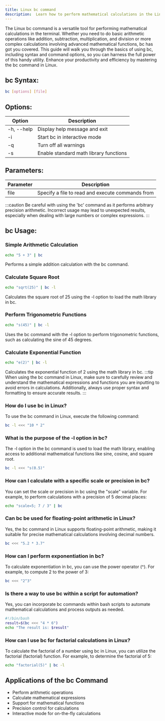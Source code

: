 ```yaml
---
title: Linux bc command
description:  Learn how to perform mathematical calculations in the Linux terminal with the bc command. From basic arithmetic to more complex equations, this guide will help you unleash the power of bc.
---
```

The Linux bc command is a versatile tool for performing mathematical calculations in the terminal. Whether you need to do basic arithmetic operations like addition, subtraction, multiplication, and division or more complex calculations involving advanced mathematical functions, bc has got you covered. This guide will walk you through the basics of using bc, including syntax and command options, so you can harness the full power of this handy utility. Enhance your productivity and efficiency by mastering the bc command in Linux.
## bc Syntax:
```bash
bc [options] [file]
```
## Options:
| Option | Description |
|--------|-------------|
| -h, --help | Display help message and exit |
| -i | Start bc in interactive mode |
| -q | Turn off all warnings |
| -s | Enable standard math library functions |

## Parameters:
| Parameter | Description |
|-----------|-------------|
| file | Specify a file to read and execute commands from | 

:::caution
Be careful with using the 'bc' command as it performs arbitrary precision arithmetic. Incorrect usage may lead to unexpected results, especially when dealing with large numbers or complex expressions.
:::
## bc Usage:
### Simple Arithmetic Calculation
```bash
echo "5 + 3" | bc
```
Performs a simple addition calculation with the bc command.

### Calculate Square Root
```bash
echo "sqrt(25)" | bc -l
```
Calculates the square root of 25 using the -l option to load the math library in bc.

### Perform Trigonometric Functions
```bash
echo "s(45)" | bc -l
```
Uses the bc command with the -l option to perform trigonometric functions, such as calculating the sine of 45 degrees.

### Calculate Exponential Function
```bash
echo "e(2)" | bc -l
```
Calculates the exponential function of 2 using the math library in bc.
:::tip
When using the bc command in Linux, make sure to carefully review and understand the mathematical expressions and functions you are inputting to avoid errors in calculations. Additionally, always use proper syntax and formatting to ensure accurate results.
:::

### How do I use bc in Linux?
To use the bc command in Linux, execute the following command:
```bash
bc -l <<< "10 * 2"
```

### What is the purpose of the -l option in bc?
The -l option in the bc command is used to load the math library, enabling access to additional mathematical functions like sine, cosine, and square root. 
```bash
bc -l <<< "s(0.5)"
```

### How can I calculate with a specific scale or precision in bc?
You can set the scale or precision in bc using the "scale" variable. For example, to perform calculations with a precision of 5 decimal places:
```bash
echo "scale=5; 7 / 3" | bc
```

### Can bc be used for floating-point arithmetic in Linux?
Yes, the bc command in Linux supports floating-point arithmetic, making it suitable for precise mathematical calculations involving decimal numbers.
```bash
bc <<< "5.2 * 3.7"
```

### How can I perform exponentiation in bc?
To calculate exponentiation in bc, you can use the power operator (^). For example, to compute 2 to the power of 3:
```bash
bc <<< "2^3"
```

### Is there a way to use bc within a script for automation?
Yes, you can incorporate bc commands within bash scripts to automate mathematical calculations and process outputs as needed.
```bash
#!/bin/bash
result=$(bc <<< "4 * 6")
echo "The result is: $result"
```

### How can I use bc for factorial calculations in Linux?
To calculate the factorial of a number using bc in Linux, you can utilize the factorial (factorial) function. For example, to determine the factorial of 5:
```bash
echo "factorial(5)" | bc -l
```

## Applications of the bc Command

- Perform arithmetic operations
- Calculate mathematical expressions
- Support for mathematical functions
- Precision control for calculations
- Interactive mode for on-the-fly calculations